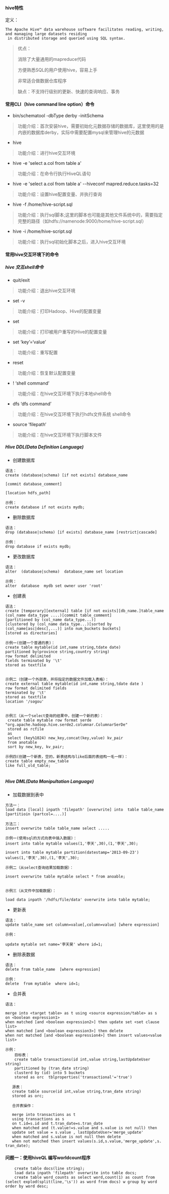 #### hive特性

定义：

```
The Apache Hive™ data warehouse software facilitates reading, writing, and managing large datasets residing
 in distributed storage and queried using SQL syntax.
```

>优点：
>
>消除了大量通用的mapreduce代码
>
>方便熟悉SQL的用户使用hive，容易上手
>
>非常适合做数据仓库程序
>
>缺点：不支持行级别的更新、快速的查询响应、事务


#### 常用CLI（hive command line option）命令

* bin/schematool -dbType derby -initSchema
>
> 功能介绍：首次安装hive，需要初始化元数据存储的数据库，这里使用的是内嵌的数据库derby，实际中需要配置mysql来管理hive的元数据
>

* hive
>功能介绍：进行hive交互环境

* hive -e 'select a.col from table a'
> 功能介绍：在命令行执行HiveQL语句

* hive -e 'select a.col from table a' --hiveconf mapred.reduce.tasks=32
>功能介绍：设置hive配置变量、并执行查询

* hive -f /home/hive-script.sql
>功能介绍：执行sql脚本;这里的脚本也可能是其他文件系统中的，需要指定完整的路径（如hdfs://namenode:9000/home/hive-script.sql）

* hive -i /home/hive-script.sql
>功能介绍：执行sql初始化脚本之后，进入hive交互环境

#### 常用hive交互环境下的命令

##### hive 交互shell命令

* quit/exit
> 功能介绍：退出hive交互环境

* set -v
> 功能介绍：打印Hadoop、Hive的配置变量

* set 
> 功能介绍：打印被用户重写的Hive的配置变量

* set ‘key’=‘value’
> 功能介绍：重写配置

* reset 
> 功能介绍：恢复默认配置变量

* ! ‘shell command’
> 功能介绍：在hive交互环境下执行本地shell命令

* dfs ‘dfs command’
> 功能介绍：在hive交互环境下执行hdfs文件系统 shell命令

* source ’filepath‘
> 功能介绍：在hive交互环境下执行脚本文件

##### Hive DDL(Data Definition Language)

* 创建数据库

```
语法：
create (database|schema) [if not exists] database_name

[commit database_comment]

[location hdfs_path]

示例：
create database if not exists mydb;

```

* 删除数据库

```
语法：
drop (database|schema) [if exists] database_name [restrict|cascade]

示例：
drop database if exists mydb;

```

* 更改数据库

```
语法：
alter  (database|schema)  database_name set location 

示例：
alter  database  mydb set owner user 'root'

```

* 创建表

```
语法：
create [temporary][external] table [if not exists][db_name.]table_name (col_name data_type ....)[commit table_comment]
[partitioned by (col_name data_type...)]
[clustered by (col_name data_type...)[sorted by (col_name[asc|desc],...)] into num_buckets buckets]
[stored as directories]

示例一(创建一个普通的表)：
create table mytable(id int,name string,tdate date)
partitioned by(province string,country string)
row format delimited
fields terminated by '\t'
stored as textfile


示例二（创建一个外部表，并将指定的数据文件加载入表格）：
create external table mytable(id int,name string,tdate date )
row format delimited fields 
terminated by '\t' 
stored as textfile 
location '/sogou'


示例三（从一个select查询的结果中，创建一个新的表）：
 create table mytable row format serde "org.apache.hadoop.hive.serde2.columnar.ColumnarSerDe"
 stored as rcfile
 as
 select (key%1024) new_key,concat(key,value) kv_pair
 from anotable
 sort by new_key, kv_pair;

示例四(创建一个新表，空的，新表结构与like后面的表结构一毛一样)：
create table empty_new_table
like full_old_table;
 
```


##### Hive DML(Data Manipultation Language)

* 加载数据到表中

```
方法一：
load data [local] inpath 'filepath' [overwrite] into  table table_name [partitioin (partcol=....)]

方法二：
insert overwrite table table_name select .....

示例一(使用sql的方式向表中插入数据)：
insert into table mytable values(1,'李天',30),(1,'李天',30);

insert into table mytable partition(datestamp='2013-09-23') values(1,'李天',30),(1,'李天',30);

示例二（从select查询结果加载数据）：

insert overwrite table mytable select * from anoable;


示例三（从文件中加载数据）：

load data inpath '/hdfs/file/data' overwrite into table mytable;

```


* 更新表

```
语法：
update table_name set column=value[,column=value] [where expression]

示例：

update mytable set name='李天昊' where id=1;

```

* 删除表数据

```
语法：
delete from table_name  [where expression]

示例：
delete  from mytable  where id=1;

```

* 合并表

```
语法：

merge into <target table> as t using <source expression/table> as s
on <boolean expression1>
when matched [and <boolean expression2>] then update set <set clause list>
when matched [and <boolean expression3>] then delete
when not matched [and <boolean expression4>] then insert values<value list>

示例：
	目标表：
	create table transactions(id int,value string,lastUpdateUser string) 
	partitioned by (tran_date string)
	clusterd by (id) into 5 buckets
	stored as orc  tblproperties('transactional'='true')

   源表：
   create table source(id int,value string,tran_date string)
   stored as orc;

   合并表操作：
   
   merge into transactions as t
   using transactions as s
   on t.id=s.id and t.tran_date=s.tran_date
   when matched and (t.value!=s.value and s.value is not null) then    
   update set value = s.value , lastUpdateUser='merge_update'
   when matched and s.value is not null then delete
   when not matched then insert values(s.id,s.value,'merge_update',s. tran_date);

```

#### 问题一：使用hiveQL 编写worldcount程序
```
	create table docs(line string);
	load data inpath 'filepath' overwrite into table docs;
	create table word_counts as select word,count(1) as count from (select explod(split(line,'\s')) as word from docs) w group by word order by word desc;

```